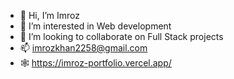 - 👋 Hi, I’m Imroz
- 👀 I’m interested in Web development
- 💞️ I’m looking to collaborate on Full Stack projects
- 📫 imrozkhan2258@gmail.com
- 🕸️ https://imroz-portfolio.vercel.app/

<!---
imrozkhan205/imrozkhan205 is a ✨ special ✨ repository because its `README.md` (this file) appears on your GitHub profile.
You can click the Preview link to take a look at your changes.
--->
